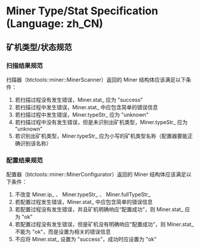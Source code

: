 # Miner Type/Stat Specification (Language: zh_CN)
## 矿机类型/状态规范

### 扫描结果规范
扫描器（btctools::miner::MinerScanner）返回的 Miner 结构体应该满足以下条件：
1. 若扫描过程没有发生错误，Miner.stat_ 应为 "success"
2. 若扫描过程中发生错误，Miner.stat_ 中应包含简单的错误信息
3. 若扫描过程中发生错误，Miner.typeStr_ 应为 "unknown"
4. 若扫描过程中没有发生错误，但是未识别出矿机类型，Miner.typeStr_ 应为 "unknown"
5. 若识别出矿机类型，Miner.typeStr_ 应为小写的矿机类型名称（配置器要能正确识别该名称）

### 配置结果规范
配置器（btctools::miner::MinerConfigurator）返回的 Miner 结构体应该满足以下条件：
1. 不改变 Miner.ip_ 、 Miner.typeStr_ 、 Miner.fullTypeStr_
2. 若配置过程发生错误，Miner.stat_ 中应包含简单的错误信息
3. 若配置过程没有发生错误，并且矿机明确响应“配置成功”，则 Miner.stat_ 应为 "ok"
4. 若配置过程没有发生错误，但是矿机没有明确响应“配置成功”，则 Miner.stat_ 不能为 "ok"，而是设置为相关的错误信息
5. 不应将 Miner.stat_ 设置为 "success"，成功时应设置为 "ok"
